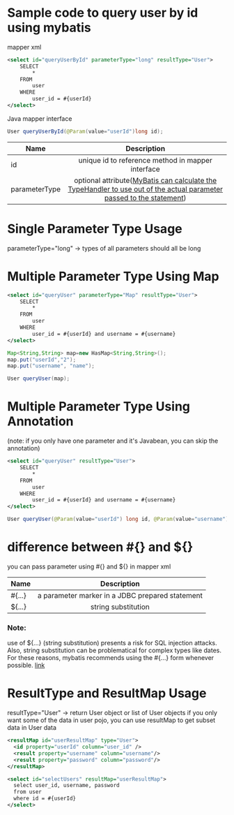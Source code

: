 # Sample code to query user by id using mybatis

mapper xml 
```xml
<select id="queryUserById" parameterType="long" resultType="User">
    SELECT
        *
    FROM
        user
    WHERE
        user_id = #{userId}
</select>
```

Java mapper interface
```java
User queryUserById(@Param(value="userId")long id);
```

| Name    | Description |
| ------- |:-----------:|
| id      | unique id to reference method in mapper interface |
| parameterType | optional attribute([MyBatis can calculate the TypeHandler to use out of the actual parameter passed to the statement](http://www.mybatis.org/mybatis-3/sqlmap-xml.html)) |


# Single Parameter Type Usage
parameterType="long" -> types of all parameters should all be long


# Multiple Parameter Type Using Map
```xml
<select id="queryUser" parameterType="Map" resultType="User">
    SELECT
        *
    FROM
        user
    WHERE
        user_id = #{userId} and username = #{username}
</select>
```

```java
Map<String,String> map=new HasMap<String,String>();
map.put("userId","2");
map.put("username", "name");

User queryUser(map);
```
# Multiple Parameter Type Using Annotation
(note: if you only have one parameter and it's Javabean, you can skip the annotation)
```xml
<select id="queryUser" resultType="User">
    SELECT
        *
    FROM
        user
    WHERE
        user_id = #{userId} and username = #{username}
</select>
```

```java
User queryUser(@Param(value="userId") long id, @Param(value="username") long username);
```

# difference between #{} and ${}

you can pass parameter using #{} and ${} in mapper xml

| Name    | Description |
| ------- |:-----------:|
| #{...}  | a parameter marker in a JDBC prepared statement |
| ${...}  | string substitution |

### Note:
use of ${...} (string substitution) presents a risk for SQL injection attacks. Also, string substitution can be problematical for complex types like dates. For these reasons, mybatis recommends using the #{...} form whenever possible. [link](https://github.com/mybatis/mybatis-3/wiki/FAQ)


# ResultType and ResultMap Usage

resultType="User" -> return User object or list of User objects
if you only want some of the data in user pojo, you can use resultMap to get subset data in User data
``` xml
<resultMap id="userResultMap" type="User">
  <id property="userId" column="user_id" />
  <result property="username" column="username"/>
  <result property="password" column="password"/>
</resultMap>

<select id="selectUsers" resultMap="userResultMap">
  select user_id, username, password
  from user
  where id = #{userId}
</select>
```



